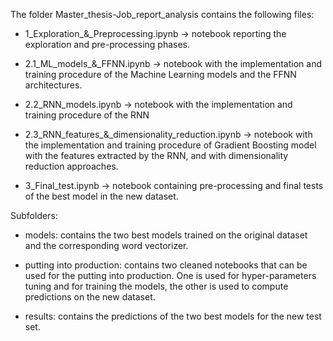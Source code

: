 The folder Master_thesis-Job_report_analysis contains the following files:

- 1_Exploration_&_Preprocessing.ipynb -> notebook reporting the exploration and 
					 pre-processing phases.

- 2.1_ML_models_&_FFNN.ipynb -> notebook with the implementation and training procedure of 
			        the Machine Learning models and the FFNN architectures.

- 2.2_RNN_models.ipynb -> notebook with the implementation and training procedure of the RNN

- 2.3_RNN_features_&_dimensionality_reduction.ipynb -> notebook with the implementation and
				training procedure of Gradient Boosting model with the 
				features extracted by the RNN, and with dimensionality 
				reduction approaches.

- 3_Final_test.ipynb -> notebook containing pre-processing and final tests of the best model
			in the new dataset.

Subfolders:

- models:
  contains the two best models trained on the original dataset and the corresponding word
  vectorizer.

- putting into production:
  contains two cleaned notebooks that can be used for the putting into production.
  One is used for hyper-parameters tuning and for training the models, the other is used
  to compute predictions on the new dataset.

- results: 
  contains the predictions of the two best models for the new test set.
